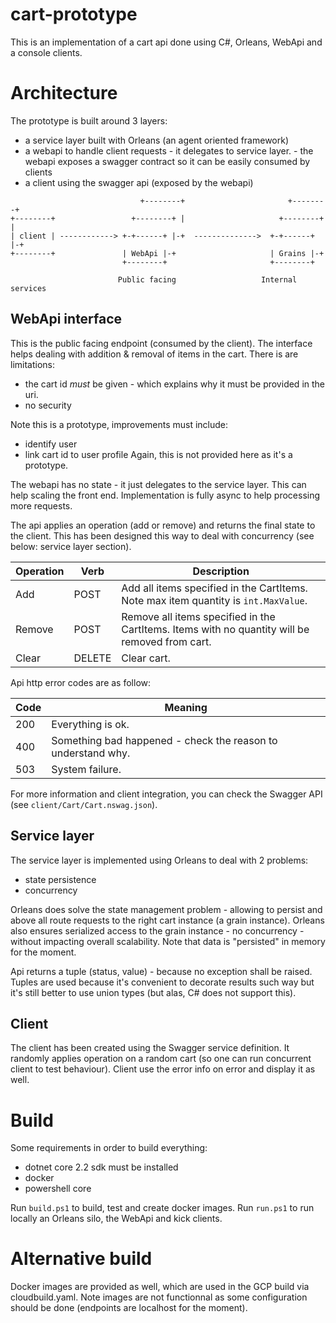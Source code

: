 # cart-prototype
This is an implementation of a cart api done using C#, Orleans, WebApi and a console clients.

# Architecture
The prototype is built around 3 layers:
* a service layer built with Orleans (an agent oriented framework)
* a webapi to handle client requests - it delegates to service layer. - the webapi exposes a swagger contract so it can be easily consumed by clients
* a client using the swagger api (exposed by the webapi) 

````                     
                             +--------+                       +--------+           
+--------+                 +--------+ |                     +--------+ | 
| client | ------------> +-+------+ |-+  -------------->  +-+------+ |-+
+--------+               | WebApi |-+                     | Grains |-+               
                         +--------+                       +--------+      
        
                        Public facing                   Internal services
````

## WebApi interface
This is the public facing endpoint (consumed by the client). The interface helps dealing with addition & removal of items in the cart.
There is are limitations: 
* the cart id *must* be given - which explains why it must be provided in the uri.
* no security

Note this is a prototype, improvements must include:
* identify user
* link cart id to user profile
Again, this is not provided here as it's a prototype.

The webapi has no state - it just delegates to the service layer. This can help scaling the front end. Implementation is fully async to help processing more requests.

The api applies an operation (add or remove) and returns the final state to the client. This has been designed this way to deal with concurrency (see below: service layer section).

Operation | Verb   | Description
----------|--------|-------------
Add       | POST   | Add all items specified in the CartItems. Note max item quantity is `int.MaxValue`.
Remove    | POST   | Remove all items specified in the CartItems. Items with no quantity will be removed from cart.
Clear     | DELETE | Clear cart.


Api http error codes are as follow:

Code | Meaning
-----|--------
200  | Everything is ok.
400  | Something bad happened - check the reason to understand why.
503  | System failure.


For more information and client integration, you can check the Swagger API (see `client/Cart/Cart.nswag.json`).


## Service layer
The service layer is implemented using Orleans to deal with 2 problems:
- state persistence
- concurrency

Orleans does solve the state management problem - allowing to persist and above all route requests to the right cart instance (a grain instance).
Orleans also ensures serialized access to the grain instance - no concurrency - without impacting overall scalability.
Note that data is "persisted" in memory for the moment.

Api returns a tuple (status, value) - because no exception shall be raised. Tuples are used because it's convenient to decorate results such way but it's still better to use union types (but alas, C# does not support this).


## Client
The client has been created using the Swagger service definition. It randomly applies operation on a random cart (so one can run concurrent client to test behaviour). Client use the error info on error and display it as well.

# Build
Some requirements in order to build everything:
* dotnet core 2.2 sdk must be installed
* docker
* powershell core

Run `build.ps1` to build, test and create docker images.
Run `run.ps1` to run locally an Orleans silo, the WebApi and kick clients.

# Alternative build
Docker images are provided as well, which are used in the GCP build via cloudbuild.yaml.
Note images are not functionnal as some configuration should be done (endpoints are localhost for the moment).
